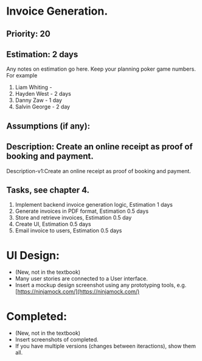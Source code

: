 # Invoice Generation.

## Priority: 20

## Estimation: 2 days
Any notes on estimation go here. Keep your planning poker game numbers. For example
1. Liam Whiting - 
2. Hayden West - 2 days
3. Danny Zaw - 1 day
4. Salvin George - 2 day

## Assumptions (if any):

## Description: Create an online receipt as proof of booking and payment.

Description-v1:Create an online receipt as proof of booking and payment.

## Tasks, see chapter 4.

1. Implement backend invoice generation logic, Estimation 1 days
2. Generate invoices in PDF format, Estimation 0.5 days
3. Store and retrieve invoices, Estimation 0.5 day
4. Create UI, Estimation 0.5 days
5. Email invoice to users, Estimation 0.5 days



# UI Design:
* (New, not in the textbook) 
* Many user stories are connected to a User interface.
* Insert a mockup design screenshot using any prototyping tools, e.g. [https://ninjamock.com/](https://ninjamock.com/)

# Completed:
* (New, not in the textbook) 
* Insert screenshots of completed. 
* If you have multiple versions (changes between iteractions), show them all.

